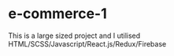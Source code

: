 # e-commerce-1
This is a large sized project and I utilised HTML/SCSS/Javascript/React.js/Redux/Firebase
